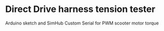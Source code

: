# Direct Drive harness tension tester
 Arduino sketch and SimHub Custom Serial for PWM scooter motor torque
